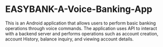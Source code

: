 # EASYBANK-A-Voice-Banking-App
This is an Android application that allows users to perform basic banking operations through voice commands. The application uses API to interact with a backend server and performs operations such as account creation, account History, balance inquiry, and viewing account details.

